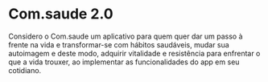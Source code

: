 # Com.saude 2.0

Considero o Com.saude um aplicativo para quem quer dar um passo à frente na vida e transformar-se com hábitos saudáveis, mudar sua autoimagem e deste modo, adquirir vitalidade e resistência para enfrentar o que a vida trouxer, ao implementar as funcionalidades do app em seu cotidiano.